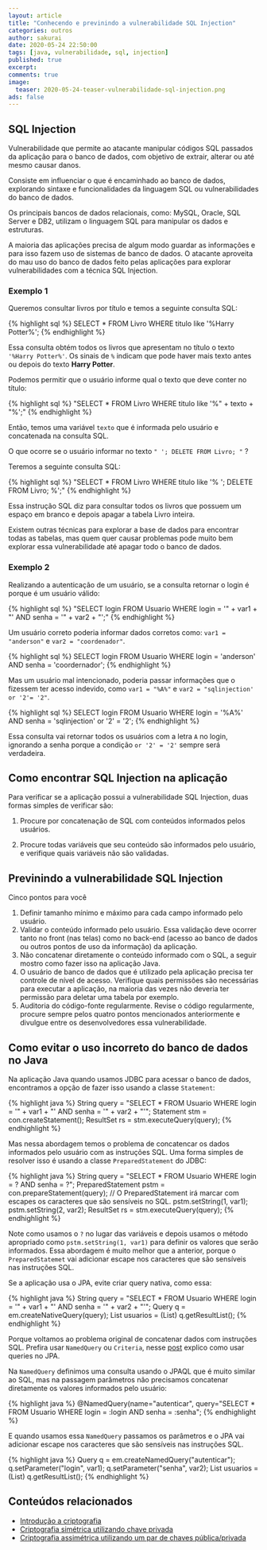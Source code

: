 ```yaml
---
layout: article
title: "Conhecendo e previnindo a vulnerabilidade SQL Injection"
categories: outros
author: sakurai
date: 2020-05-24 22:50:00
tags: [java, vulnerabilidade, sql, injection]
published: true
excerpt: 
comments: true
image:
  teaser: 2020-05-24-teaser-vulnerabilidade-sql-injection.png
ads: false
---
```


## SQL Injection

Vulnerabilidade que permite ao atacante manipular códigos SQL passados da aplicação para o banco de dados, com objetivo de extrair, alterar ou até mesmo causar danos.

Consiste em influenciar o que é encaminhado ao banco de dados, explorando sintaxe e funcionalidades da linguagem SQL ou vulnerabilidades do banco de dados.

Os principais bancos de dados relacionais, como: MySQL, Oracle, SQL Server e DB2, utilizam o linguagem SQL para manipular os dados e estruturas.

A maioria das aplicações precisa de algum modo guardar as informações e para isso fazem uso de sistemas de banco de dados. O atacante aproveita do mau uso do banco de dados feito pelas aplicações para explorar vulnerabilidades com a técnica SQL Injection.

### Exemplo 1

Queremos consultar livros por título e temos a seguinte consulta SQL:

{% highlight sql %}
SELECT * FROM Livro WHERE titulo like '%Harry Potter%';
{% endhighlight %}

Essa consulta obtém todos os livros que apresentam no título o texto `'%Harry Potter%'`. Os sinais de `%` indicam que pode haver mais texto antes ou depois do texto **Harry Potter**.

Podemos permitir que o usuário informe qual o texto que deve conter no título:

{% highlight sql %}
"SELECT * FROM Livro WHERE titulo like \'%" + texto + "%\';"
{% endhighlight %}

Então, temos uma variável `texto` que é informada pelo usuário e concatenada na consulta SQL.

O que ocorre se o usuário informar no texto `" '; DELETE FROM Livro; "` ?

Teremos a seguinte consulta SQL:

{% highlight sql %}
"SELECT * FROM Livro WHERE titulo like \'% '; DELETE FROM Livro; %\';"
{% endhighlight %}

Essa instrução SQL diz para consultar todos os livros que possuem um espaço em branco e depois apagar a tabela Livro inteira.

Existem outras técnicas para explorar a base de dados para encontrar todas as tabelas, mas quem quer causar problemas pode muito bem explorar essa vulnerabilidade até apagar todo o banco de dados.

### Exemplo 2

Realizando a autenticação de um usuário, se a consulta retornar o login é porque é um usuário válido:

{% highlight sql %}
"SELECT login FROM Usuario WHERE login = '" + var1 + "' AND senha = '" + var2 + "';"
{% endhighlight %}

Um usuário correto poderia informar dados corretos como: `var1 = "anderson"` e `var2 = "coordenador"`.

{% highlight sql %}
SELECT login FROM Usuario
WHERE login = 'anderson' AND senha = 'coordernador';
{% endhighlight %}

Mas um usuário mal intencionado, poderia passar informações que o fizessem ter acesso indevido, como `var1 = "%A%"` e `var2 = "sqlinjection' or '2'= '2"`.

{% highlight sql %}
SELECT login FROM Usuario
WHERE login = '%A%' AND senha = 'sqlinjection' or '2' = '2';
{% endhighlight %}

Essa consulta vai retornar todos os usuários com a letra `A` no login, ignorando a senha porque a condição `or '2' = '2'` sempre será verdadeira.

## Como encontrar SQL Injection na aplicação

Para verificar se a aplicação possui a vulnerabilidade SQL Injection, duas formas simples de verificar são:

1. Procure por concatenação de SQL com conteúdos informados pelos usuários.

2. Procure todas variáveis que seu conteúdo são informados pelo usuário, e verifique quais variáveis não são validadas.


## Previnindo a vulnerabilidade SQL Injection

Cinco pontos para você 

1. Definir tamanho mínimo e máximo para cada campo informado pelo usuário. 
2. Validar o conteúdo informado pelo usuário. Essa validação deve ocorrer tanto no front (nas telas) como no back-end (acesso ao banco de dados ou outros pontos de uso da informação) da aplicação.
3. Não concatenar diretamente o conteúdo informado com o SQL, a seguir mostro como fazer isso na aplicação Java.
4. O usuário de banco de dados que é utilizado pela aplicação precisa ter controle de nível de acesso. Verifique quais permissões são necessárias para executar a aplicação, na maioria das vezes não deveria ter permissão para deletar uma tabela por exemplo.
5. Auditoria do código-fonte regularmente. Revise o código regularmente, procure sempre pelos quatro pontos mencionados anteriormente e divulgue entre os desenvolvedores essa vulnerabilidade.

## Como evitar o uso incorreto do banco de dados no Java

Na aplicação Java quando usamos JDBC para acessar o banco de dados, encontramos a opção de fazer isso usando a classe `Statement`:

{% highlight java %}
String query = "SELECT * FROM Usuario WHERE login = '" + var1 + "' AND senha = '" + var2 + "'";
Statement stm = con.createStatement();
ResultSet rs = stm.executeQuery(query);
{% endhighlight %}

Mas nessa abordagem temos o problema de concatencar os dados informados pelo usuário com as instruções SQL. Uma forma simples de resolver isso é usando a classe `PreparedStatement` do JDBC:

{% highlight java %}
String query = "SELECT * FROM Usuario WHERE login = ? AND senha = ?";
PreparedStatement pstm = con.prepareStatement(query);
// O PreparedStatement irá marcar com escapes os caracteres que são sensíveis no SQL.
pstm.setString(1, var1);
pstm.setString(2, var2);
ResultSet rs = stm.executeQuery(query);
{% endhighlight %}

Note como usamos o `?` no lugar das variáveis e depois usamos o método apropriado como `pstm.setString(1, var1)` para definir os valores que serão informados. Essa abordagem é muito melhor que a anterior, porque o `PreparedStatemet` vai adicionar escape nos caracteres que são sensíveis nas instruções SQL.

Se a aplicação usa o JPA, evite criar query nativa, como essa:

{% highlight java %}
String query = "SELECT * FROM Usuario WHERE login = '" + var1 + "' AND senha = '" + var2 + "'";
Query q = em.createNativeQuery(query);
List<Usuario> usuarios = (List<Usuario>) q.getResultList();
{% endhighlight %}

Porque voltamos ao problema original de concatenar dados com instruções SQL. Prefira usar `NamedQuery` ou `Criteria`, nesse [post](http://www.universidadejava.com.br/javaee/jpa-query) explico como usar queries no JPA.

Na `NamedQuery` definimos uma consulta usando o JPAQL que é muito similar ao SQL, mas na passagem parâmetros não precisamos concatenar diretamente os valores informados pelo usuário:

{% highlight java %}
@NamedQuery(name="autenticar", query="SELECT * FROM Usuario WHERE login = :login AND senha = :senha";
{% endhighlight %}

E quando usamos essa `NamedQuery` passamos os parâmetros e o JPA vai adicionar escape nos caracteres que são sensíveis nas instruções SQL. 

{% highlight java %}
Query q = em.createNamedQuery("autenticar");
q.setParameter("login", var1);
q.setParameter("senha", var2);
List<Usuario> usuarios = (List<Usuario>) q.getResultList();
{% endhighlight %}


## Conteúdos relacionados

- [Introdução a criptografia](http://www.universidadejava.com.br/outros/introducao-criptografia/)
- [Criptografia simétrica utilizando chave privada](http://www.universidadejava.com.br/outros/criptografia-simetrica/)
- [Criptografia assimétrica utilizando um par de chaves pública/privada](http://www.universidadejava.com.br/outros/criptografia-assimetrica/)